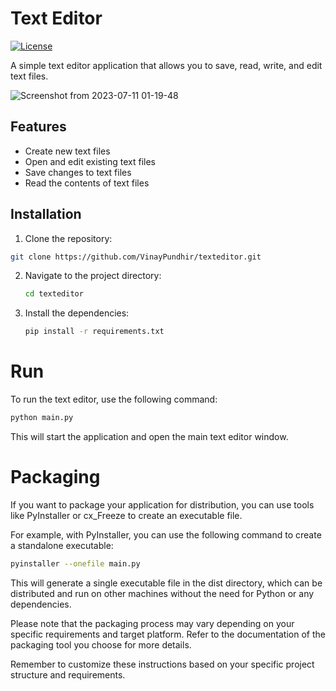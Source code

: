 # Text Editor

[![License](https://img.shields.io/badge/license-MIT-blue.svg)](https://github.com/VinayPundhir/texteditor/blob/main/LICENSE)

A simple text editor application that allows you to save, read, write, and edit text files.

![Screenshot from 2023-07-11 01-19-48](https://github.com/VinayPundhir/texteditor/assets/51248042/18e1fc39-4da4-4d49-9a42-0ccf75997a1f)


## Features

- Create new text files
- Open and edit existing text files
- Save changes to text files
- Read the contents of text files

## Installation

1. Clone the repository:

```bash
git clone https://github.com/VinayPundhir/texteditor.git
```

2. Navigate to the project directory:
   ```bash
   cd texteditor
   ```
   
3. Install the dependencies:
   ```bash
   pip install -r requirements.txt
   ``` 

# Run
To run the text editor, use the following command:

```bash
python main.py
```

This will start the application and open the main text editor window.

# Packaging
If you want to package your application for distribution, you can use tools like PyInstaller or cx_Freeze to create an executable file.

For example, with PyInstaller, you can use the following command to create a standalone executable:

```bash
pyinstaller --onefile main.py
```

This will generate a single executable file in the dist directory, which can be distributed and run on other machines without the need for Python or any dependencies.

Please note that the packaging process may vary depending on your specific requirements and target platform. Refer to the documentation of the packaging tool you choose for more details.

Remember to customize these instructions based on your specific project structure and requirements.
